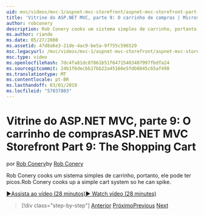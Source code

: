 ```yaml
---
uid: mvc/videos/mvc-1/aspnet-mvc-storefront/aspnet-mvc-storefront-part-9-the-shopping-cart
title: 'Vitrine do ASP.NET MVC, parte 9: O carrinho de compras | Microsoft Docs'
author: robconery
description: Rob Conery cooks um sistema simples de carrinho, portanto, ele pode ter picos.
ms.author: riande
ms.date: 05/27/2008
ms.assetid: 47d8a6e3-21de-4ac9-be5a-9f755c596529
msc.legacyurl: /mvc/videos/mvc-1/aspnet-mvc-storefront/aspnet-mvc-storefront-part-9-the-shopping-cart
msc.type: video
ms.openlocfilehash: 7dc4fa81dc8f861b51f64715403407997fbdfa24
ms.sourcegitcommit: 24b1f6decbb17bb22a45166e5fdb0845c65af498
ms.translationtype: MT
ms.contentlocale: pt-BR
ms.lasthandoff: 03/01/2019
ms.locfileid: "57037803"
---
```

<a name="aspnet-mvc-storefront-part-9-the-shopping-cart"></a><span data-ttu-id="90ff1-103">Vitrine do ASP.NET MVC, parte 9: O carrinho de compras</span><span class="sxs-lookup"><span data-stu-id="90ff1-103">ASP.NET MVC Storefront Part 9: The Shopping Cart</span></span>
====================
<span data-ttu-id="90ff1-104">por [Rob Conery](https://github.com/robconery)</span><span class="sxs-lookup"><span data-stu-id="90ff1-104">by [Rob Conery](https://github.com/robconery)</span></span>

<span data-ttu-id="90ff1-105">Rob Conery cooks um sistema simples de carrinho, portanto, ele pode ter picos.</span><span class="sxs-lookup"><span data-stu-id="90ff1-105">Rob Conery cooks up a simple cart system so he can spike.</span></span>

[<span data-ttu-id="90ff1-106">&#9654;Assista ao vídeo (28 minutos)</span><span class="sxs-lookup"><span data-stu-id="90ff1-106">&#9654; Watch video (28 minutes)</span></span>](https://channel9.msdn.com/Blogs/ASP-NET-Site-Videos/aspnet-mvc-storefront-part-9-the-shopping-cart)

> [!div class="step-by-step"]
> <span data-ttu-id="90ff1-107">[Anterior](aspnet-mvc-storefront-part-8-testing-controllers-iteration-1-complete.md)
> [Próximo](aspnet-mvc-storefront-part-10-shopping-cart-refactor-and-authorization.md)</span><span class="sxs-lookup"><span data-stu-id="90ff1-107">[Previous](aspnet-mvc-storefront-part-8-testing-controllers-iteration-1-complete.md)
[Next](aspnet-mvc-storefront-part-10-shopping-cart-refactor-and-authorization.md)</span></span>
